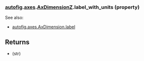 ### [autofig](autofig.md).[axes](autofig.axes.md).[AxDimensionZ](autofig.axes.AxDimensionZ.md).label_with_units (property)




See also:

* [autofig.axes.AxDimension.label](autofig.axes.AxDimension.label.md)

Returns
---------
* (str)

